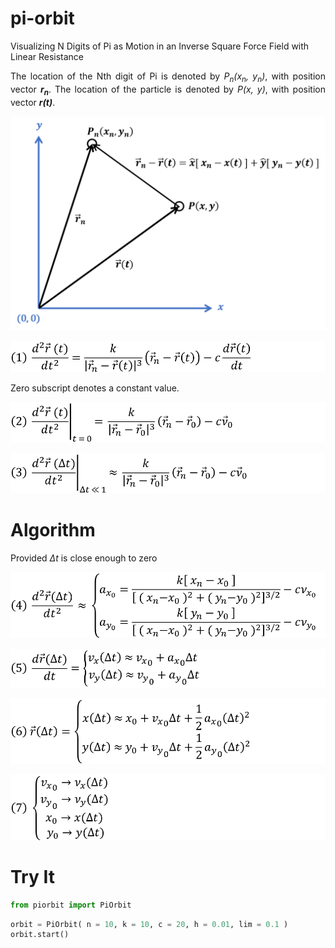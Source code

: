 # pi-orbit
Visualizing N Digits of Pi as Motion in an Inverse Square Force Field with Linear Resistance

<p align="justify">
    The location of the Nth digit of Pi is denoted by <i>P<sub>n</sub>(x<sub>n</sub>, y<sub>n</sub>)</i>, with position vector <b><i>r<sub>n</sub></i></b>. 
    The location of the particle is denoted by <i>P(x, y)</i>, with position vector <b><i>r(t)</i></b>.
</p>
<p align="center">
    <img src="photos/graph.png">
</p>

<p align="center">
    <img src="photos/form1.png">
</p>

<p>
    Zero subscript denotes a constant value.
</p>

<p align="center">
    <img src="photos/form2.png">
</p>

<p align="center">
    <img src="photos/form3.png">
</p>
<h1>Algorithm</h1>
<p>
    Provided <i>Δt</i> is close enough to zero
</p>
<p align="center">
    <img src="photos/form4.png">
</p>

<p align="center">
    <img src="photos/form5.png">
</p>

<p align="center">
    <img src="photos/form6.png">
</p>

<p align="center">
    <img src="photos/form7.png">
</p>

<h1>Try It</h1>

```python
from piorbit import PiOrbit
```


```python
orbit = PiOrbit( n = 10, k = 10, c = 20, h = 0.01, lim = 0.1 )
orbit.start()
```
